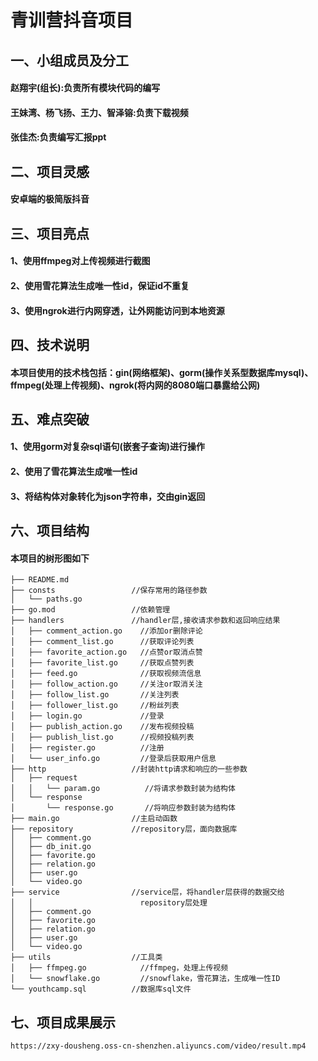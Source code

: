 # 青训营抖音项目

## 一、小组成员及分工

#### 赵翔宇(组长):负责所有模块代码的编写

#### 王妹湾、杨飞扬、王力、智泽镕:负责下载视频

#### 张佳杰:负责编写汇报ppt

## 二、项目灵感

#### 安卓端的极简版抖音

## 三、项目亮点

#### 1、使用ffmpeg对上传视频进行截图

#### 2、使用雪花算法生成唯一性id，保证id不重复

#### 3、使用ngrok进行内网穿透，让外网能访问到本地资源

## 四、技术说明

#### 本项目使用的技术栈包括：gin(网络框架)、gorm(操作关系型数据库mysql)、ffmpeg(处理上传视频)、ngrok(将内网的8080端口暴露给公网)

## 五、难点突破

#### 1、使用gorm对复杂sql语句(嵌套子查询)进行操作

#### 2、使用了雪花算法生成唯一性id

#### 3、将结构体对象转化为json字符串，交由gin返回

## 六、项目结构

#### 本项目的树形图如下

```shell
├── README.md       
├── consts                 //保存常用的路径参数
│   └── paths.go
├── go.mod                 //依赖管理
├── handlers               //handler层,接收请求参数和返回响应结果
│   ├── comment_action.go    //添加or删除评论
│   ├── comment_list.go      //获取评论列表
│   ├── favorite_action.go   //点赞or取消点赞
│   ├── favorite_list.go     //获取点赞列表
│   ├── feed.go              //获取视频流信息
│   ├── follow_action.go     //关注or取消关注
│   ├── follow_list.go       //关注列表
│   ├── follower_list.go     //粉丝列表
│   ├── login.go             //登录
│   ├── publish_action.go    //发布视频投稿
│   ├── publish_list.go      //视频投稿列表
│   ├── register.go          //注册
│   └── user_info.go         //登录后获取用户信息
├── http                   //封装http请求和响应的一些参数
│   ├── request 
│   │   └── param.go          //将请求参数封装为结构体
│   └── response
│       └── response.go       //将响应参数封装为结构体
├── main.go                //主启动函数
├── repository             //repository层，面向数据库
│   ├── comment.go             
│   ├── db_init.go
│   ├── favorite.go
│   ├── relation.go
│   ├── user.go
│   └── video.go
├── service                //service层，将handler层获得的数据交给
│   │                        repository层处理
│   ├── comment.go
│   ├── favorite.go
│   ├── relation.go
│   ├── user.go
│   └── video.go
├── utils                  //工具类
│   ├── ffmpeg.go            //ffmpeg，处理上传视频
│   └── snowflake.go         //snowflake，雪花算法，生成唯一性ID
└── youthcamp.sql          //数据库sql文件
```

## 七、项目成果展示

```shell
https://zxy-dousheng.oss-cn-shenzhen.aliyuncs.com/video/result.mp4
```

